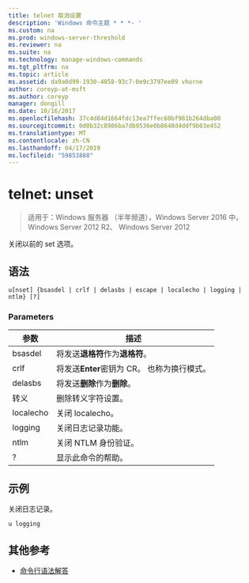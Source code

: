 ```yaml
---
title: telnet 取消设置
description: 'Windows 命令主题 * * *- '
ms.custom: na
ms.prod: windows-server-threshold
ms.reviewer: na
ms.suite: na
ms.technology: manage-windows-commands
ms.tgt_pltfrm: na
ms.topic: article
ms.assetid: da9a0d99-1930-4858-93c7-0e9c3797ee09 vhorne
author: coreyp-at-msft
ms.author: coreyp
manager: dongill
ms.date: 10/16/2017
ms.openlocfilehash: 37c4d84d1664fdc13ea7ffec60bf981b264dba00
ms.sourcegitcommit: 0d0b32c8986ba7db9536e0b8648d4ddf9b03e452
ms.translationtype: MT
ms.contentlocale: zh-CN
ms.lasthandoff: 04/17/2019
ms.locfileid: "59853888"
---
```

# <a name="telnet-unset"></a>telnet: unset

>适用于：Windows 服务器 （半年频道），Windows Server 2016 中，Windows Server 2012 R2、 Windows Server 2012

关闭以前的 set 选项。   
## <a name="syntax"></a>语法  
```  
u[nset] {bsasdel | crlf | delasbs | escape | localecho | logging | ntlm} [?]  
```  
### <a name="parameters"></a>Parameters  
|参数|描述|  
|-------|--------|  
|bsasdel|将发送**退格符**作为**退格符**。|  
|crlf|将发送**Enter**密钥为 CR。 也称为换行模式。|  
|delasbs|将发送**删除**作为**删除**。|  
|转义|删除转义字符设置。|  
|localecho|关闭 localecho。|  
|logging|关闭日志记录功能。|  
|ntlm|关闭 NTLM 身份验证。|  
|?|显示此命令的帮助。|  
## <a name="BKMK_Examples"></a>示例  
关闭日志记录。  
```  
u logging  
```  
## <a name="additional-references"></a>其他参考  
-   [命令行语法解答](command-line-syntax-key.md)  
